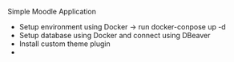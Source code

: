 Simple Moodle Application
- Setup environment using Docker -> run docker-conpose up -d
- Setup database using Docker and connect using DBeaver
- Install custom theme plugin
- 